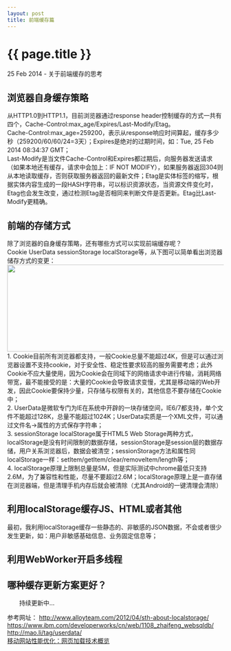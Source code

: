 ```yaml
---
layout: post
title: 前端缓存篇
---
```


{{ page.title }}
=================

<p class="meta">25 Feb 2014 - 关于前端缓存的思考</p>

<p style="text-indent:2em;">
	<h2>浏览器自身缓存策略</h2>
	从HTTP1.0到HTTP1.1，目前浏览器通过response header控制缓存的方式一共有四个，Cache-Control:max_age/Expires/Last-Modify/Etag。<br/>
	Cache-Control:max_age=259200，表示从response响应时间算起，缓存多少秒（259200/60/60/24=3天）；Expires是绝对的过期时间，如：Tue, 25 Feb 2014 08:34:37 GMT；<br/>
	Last-Modify是当文件Cache-Control和Expires都过期后，向服务器发送请求（如果本地还有缓存，请求中会加上：IF NOT MODIFY），如果服务器返回304则从本地读取缓存，否则获取服务器返回的最新文件；Etag是实体标签的缩写，根据实体内容生成的一段HASH字符串，可以标识资源状态，当资源文件变化时，Etag也会发生改变，通过检测Etag是否相同来判断文件是否更新。Etag比Last-Modify更精确。
</p>

<p style="text-indent:2em;">
	<h2>前端的存储方式</h2>
	除了浏览器的自身缓存策略，还有哪些方式可以实现前端缓存呢？<br/>
	Cookie UserData sessionStorage localStorage等，从下图可以简单看出浏览器储存方式的变更：<br/>
	<img src="http://pic002.cnblogs.com/images/2011/219983/2011052411382518.jpg" width="600" height="202" /><br/>
	1. Cookie目前所有浏览器都支持，一般Cookie总量不能超过4K，但是可以通过浏览器设置不支持cookie，对于安全性、稳定性要求较高的服务需要考虑；此外Cookie不应大量使用，因为Cookie会在同域下的网络请求中进行传输，消耗网络带宽，最不能接受的是：大量的Cookie会导致请求变慢，尤其是移动端的Web开发，因此Cookie要保持少量，只存储与权限有关的，其他信息不要存储在Cookie中；<br/>
	2. UserData是微软专门为IE在系统中开辟的一块存储空间，IE6/7都支持，单个文件不能超过128K，总量不能超过1024K；UserData实质是一个XML文件，可以通过文件名->属性的方式保存字符串；<br/>
	3. sessionStorage localStorage属于HTML5 Web Storage两种方式，localStorage是没有时间限制的数据存储，sessionStorage是session层的数据存储，用户关系浏览器后，数据会被清空；sessionStorage方法和属性同localStorage一样：setItem/getItem/clear/removeItem/length等；<br/>
	4. localStorage原理上限制总量是5M，但是实际测试中chrome最低只支持2.6M，为了兼容性和性能，尽量不要超过2.6M；localStorage原理上是一直存储在浏览器端，但是清理手机内存后就会被清除（尤其Android的一键清理会清除）
</p>

<p style="text-indent:2em;">
	<h2>利用localStorage缓存JS、HTML或者其他</h2>
	最初，我利用localStorage缓存一些静态的、非敏感的JSON数据，不会或者很少发生更新，如：用户非敏感基础信息、业务固定信息等；
</p>

<p style="text-indent:2em;">
	<h2>利用WebWorker开启多线程</h2>
	
</p>

<p style="text-indent:2em;">
	<h2>哪种缓存更新方案更好？</h2>
	
</p>

<p style="text-indent:2em;">持续更新中...</p>

<p>
	参考网址：
	<a target="_blank" href="http://www.alloyteam.com/2012/04/sth-about-localstorage/">
		http://www.alloyteam.com/2012/04/sth-about-localstorage/
	</a><br/>
	<a target="_blank" href="https://www.ibm.com/developerworks/cn/web/1108_zhaifeng_websqldb/">
		https://www.ibm.com/developerworks/cn/web/1108_zhaifeng_websqldb/
	</a><br/>
	<a target="_blank" href="http://mao.li/tag/userdata/">
		http://mao.li/tag/userdata/
	</a><br/>
	<a target="_blank" href="http://blog.jobbole.com/46599/">
		移动网站性能优化：网页加载技术概览
	</a><br/>
	

</p>

